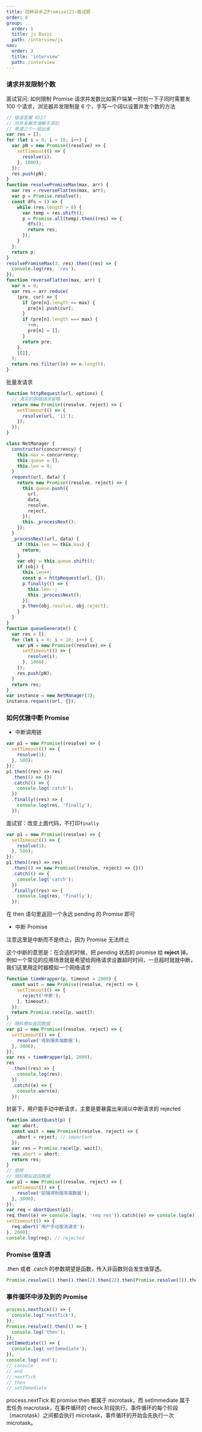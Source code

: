 ```yaml
---
title: 四种异步之Promise(2)-面试题
order: 8
group:
  order: 1
  title: js Basic
  path: /interview/js
nav:
  order: 3
  title: 'interview'
  path: /interview
---
```


### 请求并发限制个数

面试官问: 如何限制 Promise 请求并发数比如客户端某一时刻一下子同时需要发 100 个请求，浏览器并发限制是 6 个，手写一个阔以设置并发个数的方法

```js
// 错误答案 0527
// 对并发概念理解不深刻
// 希望三个一组出来
var res = [];
for (let i = 0; i < 10; i++) {
  var pN = new Promise((resolve) => {
    setTimeout(() => {
      resolve(i);
    }, 1000);
  });
  res.push(pN);
}
function resolvePromiseMax(max, arr) {
  var res = reverseFlatten(max, arr);
  var p = Promise.resolve();
  const dfs = () => {
    while (res.length > 0) {
      var temp = res.shift();
      p = Promise.all(temp).then((res) => {
        dfs();
        return res;
      });
    }
  };
  return p;
}
resolvePromiseMax(3, res).then((res) => {
  console.log(res, 'res');
});
function reverseFlatten(max, arr) {
  var n = 0;
  var res = arr.reduce(
    (pre, cur) => {
      if (pre[n].length <= max) {
        pre[n].push(cur);
      }
      if (pre[n].length === max) {
        ++n;
        pre[n] = [];
      }
      return pre;
    },
    [[]],
  );
  return res.filter((n) => n.length);
}
```

批量发请求

```js
function httpRequest(url, options) {
  // 真实的网络请求省略
  return new Promise((resolve, reject) => {
    setTimeout(() => {
      resolve(url, '11');
    });
  });
}

class NetManager {
  constructor(concurrency) {
    this.max = concurrency;
    this.queue = [];
    this.len = 0;
  }
  request(url, data) {
    return new Promise((resolve, reject) => {
      this.queue.push({
        url,
        data,
        resolve,
        reject,
      });
      this._processNext();
    });
  }
  _processNext(url, data) {
    if (this.len >= this.max) {
      return;
    }
    var obj = this.queue.shift();
    if (obj) {
      this.len++;
      const p = httpRequest(url, {});
      p.finally(() => {
        this.len--;
        this._processNext();
      });
      p.then(obj.resolve, obj.reject);
    }
  }
}
function queueGenerate() {
  var res = [];
  for (let i = 0; i < 10; i++) {
    var pN = new Promise((resolve) => {
      setTimeout(() => {
        resolve(i);
      }, 1000);
    });
    res.push(pN);
  }
  return res;
}
var instance = new NetManager(3);
instance.request(url, {});
```

### 如何优雅中断 Promise

- 中断调用链

```js
var p1 = new Promise((resolve) => {
  setTimeout(() => {
    resolve(1);
  }, 500);
});
p1.then((res) => res)
  .then(() => {})
  .catch(() => {
    console.log('catch');
  })
  .finally((res) => {
    console.log(res, 'finally');
  });
```

面试官：改变上面代码，不打印`finally`

```js
var p1 = new Promise((resolve) => {
  setTimeout(() => {
    resolve(1);
  }, 500);
});
p1.then((res) => res)
  .then(() => new Promise((resolve, reject) => {}))
  .catch(() => {
    console.log('catch');
  })
  .finally((res) => {
    console.log(res, 'finally');
  });
```

在 then 语句里返回一个永远 pending 的 Promise 即可

- 中断 Promise

注意这里是中断而不是终止，因为 Promise 无法终止

这个中断的意思是：在合适的时候，把 pending 状态的 promise 给 **reject** 掉。例如一个常见的应用场景就是希望给网络请求设置超时时间，一旦超时就就中断，我们这里用定时器模拟一个网络请求

```js
function timeWrapper(p, timeout = 2000) {
  const wait = new Promise((resolve, reject) => {
    setTimeout(() => {
      reject('中断');
    }, timeout);
  });
  return Promise.race([p, wait]);
}
// 随机模拟返回数据
var p1 = new Promise((resolve, reject) => {
  setTimeout(() => {
    resolve('得到服务端数据');
  }, 3000);
});
var res = timeWrapper(p1, 2000);
res
  .then((res) => {
    console.log(res);
  })
  .catch((e) => {
    console.warn(e);
  });
```

封装下，用户能手动中断请求，主要是要暴露出来阔以中断请求的 rejected

```js
function abortQuest(p) {
  var abort;
  const wait = new Promise((resolve, reject) => {
    abort = reject; // important
  });
  var res = Promise.race([p, wait]);
  res.abort = abort;
  return res;
}
// 使用
// 随机模拟返回数据
var p1 = new Promise((resolve, reject) => {
  setTimeout(() => {
    resolve('前端得到服务端数据');
  }, 3000);
});
var req = abortQuest(p1);
req.then((e) => console.log(e, 'req res')).catch((e) => console.log(e));
setTimeout(() => {
  req.abort('用户手动取消请求');
}, 2000);
console.log(req); // rejected
```

### Promise 值穿透

.then 或者 .catch 的参数期望是函数，传入非函数则会发生值穿透。

```js
Promise.resolve(1).then().then(2).then(22).then(Promise.resolve(3)).then(console.log);
```

### 事件循环中涉及到的 Promise

```js
process.nextTick(() => {
  console.log('nextTick');
});
Promise.resolve().then(() => {
  console.log('then');
});
setImmediate(() => {
  console.log('setImmediate');
});
console.log('end');
// console
// end
// nextTick
// then
// setImmediate
```

process.nextTick 和 promise.then 都属于 microtask，而 setImmediate 属于 宏任务 macrotask，在事件循环的 check 阶段执行。事件循环的每个阶段（macrotask）之间都会执行 microtask，事件循环的开始会先执行一次 microtask。
